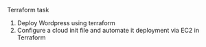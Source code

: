 Terraform task
  
1. Deploy Wordpress using terraform
2. Configure a cloud init file and automate it deployment via EC2 in
Terraform 
